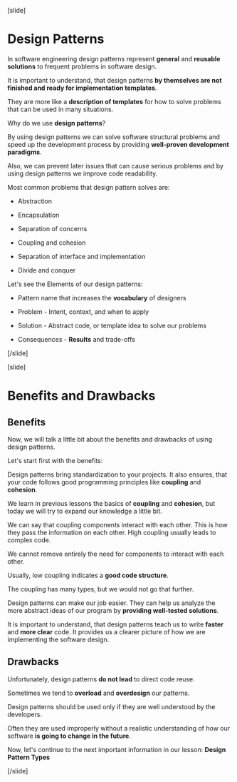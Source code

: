 [slide]

# Design Patterns

In software engineering design patterns represent **general** and **reusable solutions** to frequent problems in software design.

It is important to understand, that design patterns **by themselves are not finished and ready for implementation templates**.

They are more like a **description of templates** for how to solve problems that can be used in many situations.

Why do we use **design patterns**?

By using design patterns we can solve software structural problems and speed up the development process by providing **well-proven development paradigms**.

Also, we can prevent later issues that can cause serious problems and by using design patterns we improve code readability.

Most common problems that design pattern solves are:

- Abstraction

- Encapsulation

- Separation of concerns 

- Coupling and cohesion

- Separation of interface and implementation

- Divide and conquer

Let's see the Elements of our design patterns:

- Pattern name that increases the **vocabulary** of designers

- Problem - Intent, context, and when to apply

- Solution - Abstract code, or template idea to solve our problems

- Consequences - **Results** and trade-offs


[/slide]


[slide]

# Benefits and Drawbacks

## Benefits

Now, we will talk a little bit about the benefits and drawbacks of using design patterns.

Let's start first with the benefits:

Design patterns bring standardization to your projects. It also ensures, that your code follows good programming principles like **coupling** and **cohesion**.

We learn in previous lessons the basics of **coupling** and **cohesion**, but today we will try to expand our knowledge a little bit.

We can say that coupling components interact with each other. This is how they pass the information on each other. High coupling usually leads to complex code.

We cannot remove entirely the need for components to interact with each other.

Usually, low coupling indicates a **good code structure**.

The coupling has many types, but we would not go that further.

Design patterns can make our job easier. They can help us analyze the more abstract ideas of our program by **providing well-tested solutions**.

It is important to understand, that design patterns teach us to write **faster** and **more clear** code. It provides us a clearer picture of how we are implementing the software design.

## Drawbacks

Unfortunately, design patterns **do not lead** to direct code reuse.

Sometimes we tend to **overload** and **overdesign** our patterns.

Design patterns should be used only if they are well understood by the developers.

Often they are used improperly without a realistic understanding of how our software **is going to change in the future**.

Now, let's continue to the next important information in our lesson: **Design Pattern Types**



[/slide]